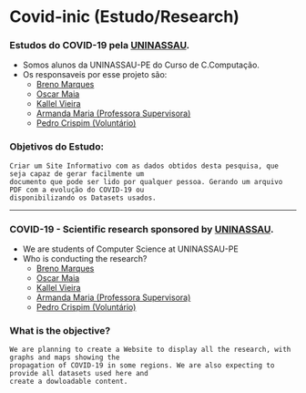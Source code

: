 # Covid-inic (Estudo/Research)
### Estudos do COVID-19 pela [UNINASSAU](https://www.uninassau.edu.br/institucional/nacional).
  - Somos alunos da UNINASSAU-PE do Curso de C.Computação.
  - Os responsaveis por esse projeto são:
    - [Breno Marques](https://www.linkedin.com/in/breno-marques-a86136114/)
    - [Oscar Maia](https://www.linkedin.com/in/oscar-maia-23a155195/)
    - [Kallel Vieira](https://www.linkedin.com/in/kallel-vieira-57b343190/)
    - [Armanda Maria (Professora Supervisora)](https://www.linkedin.com/in/armanda-maria-56528b113/)
    - [Pedro Crispim (Voluntário)](https://www.linkedin.com/in/rycky5/)
    
### Objetivos do Estudo:
    Criar um Site Informativo com as dados obtidos desta pesquisa, que seja capaz de gerar facilmente um
    documento que pode ser lido por qualquer pessoa. Gerando um arquivo PDF com a evolução do COVID-19 ou
    disponibilizando os Datasets usados.
    
   
-------------------------------------------------------------------------------------------------------------------------------

### COVID-19 - Scientific research sponsored by [UNINASSAU](https://www.uninassau.edu.br/institucional/nacional).
  - We are students of Computer Science at UNINASSAU-PE
  - Who is conducting the research?
    - [Breno Marques](https://www.linkedin.com/in/breno-marques-a86136114/)
    - [Oscar Maia](https://www.linkedin.com/in/oscar-maia-23a155195/)
    - [Kallel Vieira](https://www.linkedin.com/in/kallel-vieira-57b343190/)
    - [Armanda Maria (Professora Supervisora)](https://www.linkedin.com/in/armanda-maria-56528b113/)
    - [Pedro Crispim (Voluntário)](https://www.linkedin.com/in/rycky5/)
    
### What is the objective?
    We are planning to create a Website to display all the research, with graphs and maps showing the
    propagation of COVID-19 in some regions. We are also expecting to provide all datasets used here and
    create a dowloadable content.
